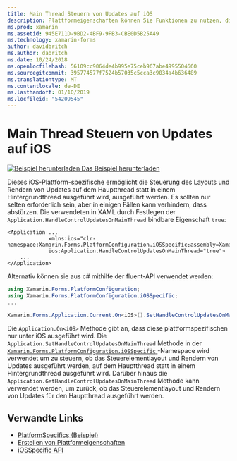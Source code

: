 ```yaml
---
title: Main Thread Steuern von Updates auf iOS
description: Plattformeigenschaften können Sie Funktionen zu nutzen, die nur auf einer bestimmten Plattform verfügbar ist ohne die Implementierung der benutzerdefinierten Renderern und Effekte. In diesem Artikel wird erläutert, die iOS-Plattform-spezifische nutzen, die Steuerung des Layouts und Rendern von Updates auf dem Hauptthread ausgeführt werden können.
ms.prod: xamarin
ms.assetid: 945E711D-9BD2-4BF9-9FB3-CBE0D5B25A49
ms.technology: xamarin-forms
author: davidbritch
ms.author: dabritch
ms.date: 10/24/2018
ms.openlocfilehash: 56109cc9064de4b995e75ceb967abe4995504660
ms.sourcegitcommit: 395774577f7524b57035c5cca3c9034a4b636489
ms.translationtype: MT
ms.contentlocale: de-DE
ms.lasthandoff: 01/10/2019
ms.locfileid: "54209545"
---
```

# <a name="main-thread-control-updates-on-ios"></a>Main Thread Steuern von Updates auf iOS

[![Beispiel herunterladen](~/media/shared/download.png) Das Beispiel herunterladen](https://developer.xamarin.com/samples/xamarin-forms/userinterface/platformspecifics/)

Dieses iOS-Plattform-spezifische ermöglicht die Steuerung des Layouts und Rendern von Updates auf dem Hauptthread statt in einem Hintergrundthread ausgeführt wird, ausgeführt werden. Es sollten nur selten erforderlich sein, aber in einigen Fällen kann verhindern, dass abstürzen. Die verwendeten in XAML durch Festlegen der `Application.HandleControlUpdatesOnMainThread` bindbare Eigenschaft `true`:

```xaml
<Application ...
             xmlns:ios="clr-namespace:Xamarin.Forms.PlatformConfiguration.iOSSpecific;assembly=Xamarin.Forms.Core"
             ios:Application.HandleControlUpdatesOnMainThread="true">
    ...
</Application>
```

Alternativ können sie aus c# mithilfe der fluent-API verwendet werden:

```csharp
using Xamarin.Forms.PlatformConfiguration;
using Xamarin.Forms.PlatformConfiguration.iOSSpecific;
...

Xamarin.Forms.Application.Current.On<iOS>().SetHandleControlUpdatesOnMainThread(true);
```

Die `Application.On<iOS>` Methode gibt an, dass diese plattformspezifischen nur unter iOS ausgeführt wird. Die `Application.SetHandleControlUpdatesOnMainThread` Methode in der [ `Xamarin.Forms.PlatformConfiguration.iOSSpecific` ](xref:Xamarin.Forms.PlatformConfiguration.iOSSpecific) -Namespace wird verwendet um zu steuern, ob das Steuerelementlayout und Rendern von Updates ausgeführt werden, auf dem Hauptthread statt in einem Hintergrundthread ausgeführt wird. Darüber hinaus die `Application.GetHandleControlUpdatesOnMainThread` Methode kann verwendet werden, um zurück, ob das Steuerelementlayout und Rendern von Updates für den Hauptthread ausgeführt werden.

## <a name="related-links"></a>Verwandte Links

- [PlatformSpecifics (Beispiel)](https://developer.xamarin.com/samples/xamarin-forms/userinterface/platformspecifics/)
- [Erstellen von Plattformeigenschaften](~/xamarin-forms/platform/platform-specifics/index.md#creating-platform-specifics)
- [iOSSpecific API](xref:Xamarin.Forms.PlatformConfiguration.iOSSpecific)
